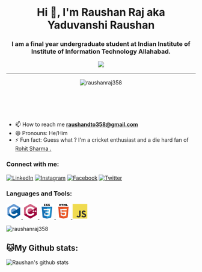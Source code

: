 <h1 align="center">Hi 👋, I'm Raushan Raj aka Yaduvanshi Raushan</h1>
<h3 align="center">I am a final year undergraduate student at Indian Institute of Institute of Information Technology Allahabad. </h3>

<p align="center">
  <a href="https://github.com/raushanraj358"><img src="https://readme-typing-svg.herokuapp.com?lines=I + am + a + final year  + undergraduate student + at + Indian Institute of Institute of Information Technology Allahabad;Engineer+in+the+making;Always%20learning%20new%20things&center=true&width=500&height=50"></a>
</p>

<hr>

<p align="center"> <img src="https://gpvc.arturio.dev/raushanraj358" alt="raushanraj358" /> </p>

<br>

<!-- <p align="center">
<img align="center" src="https://res.cloudinary.com/practicaldev/image/fetch/s--2bZIjPGC--/c_limit%2Cf_auto%2Cfl_progressive%2Cq_66%2Cw_880/https://dev-to-uploads.s3.amazonaws.com/i/d4tvukbt5mra37cvwklk.gif">
</p> -->

<br><br>


- 📫 How to reach me **raushandto358@gmail.com**
- 😄 Pronouns: He/Him
- ⚡ Fun fact: Guess what ? I'm a cricket enthusiast and a die hard fan of <a href = "https://en.wikipedia.org/wiki/Rohit_Sharma"> Rohit Sharma . </a>


<h3 align="left">Connect with me:</h3>
<p align="left">
<a href="https://www.linkedin.com/in/iamraushan" target="blank"><img align="center" src="https://cdn.jsdelivr.net/npm/simple-icons@3.0.1/icons/linkedin.svg" alt="LinkedIn" height="30" width="40" /></a>
<a href="https://www.instagram.com/raushanspeaks" target="blank"><img align="center" src="https://cdn.jsdelivr.net/npm/simple-icons@3.0.1/icons/instagram.svg" alt="Instagram" height="30" width="40" /></a>
<a href="https://www.facebook.com/raushaniiita" target="blank"><img align="center" src="https://cdn.jsdelivr.net/npm/simple-icons@3.0.1/icons/facebook.svg" alt="Facebook" height="30" width="40" /></a>
<a href="https://www.twitter.com/Raushan_Speaks" target="blank"><img align="center" src="https://cdn.jsdelivr.net/npm/simple-icons@3.0.1/icons/twitter.svg" alt="Twitter" height="30" width="40" /></a>
</p>


<h3 align="left">Languages and Tools:</h3>
 <a href="https://www.cprogramming.com/" target="_blank"> <img src="https://raw.githubusercontent.com/devicons/devicon/master/icons/c/c-original.svg" alt="c" width="40" height="40"/> </a> <a href="https://www.w3schools.com/cpp/" target="_blank"> <img src="https://raw.githubusercontent.com/devicons/devicon/master/icons/cplusplus/cplusplus-original.svg" alt="cplusplus" width="40" height="40"/> </a> <a href="https://www.w3schools.com/css/" target="_blank"> <img src="https://raw.githubusercontent.com/devicons/devicon/master/icons/css3/css3-original-wordmark.svg" alt="css3" width="40" height="40"/> </a> <a href="https://www.w3.org/html/" target="_blank"> <img src="https://raw.githubusercontent.com/devicons/devicon/master/icons/html5/html5-original-wordmark.svg" alt="html5" width="40" height="40"/> </a> <a href="https://developer.mozilla.org/en-US/docs/Web/JavaScript" target="_blank"> <img src="https://raw.githubusercontent.com/devicons/devicon/master/icons/javascript/javascript-original.svg" alt="javascript" width="40" height="40"/></a> 

<p><img align="center" src="https://github-readme-stats.vercel.app/api/top-langs?username=raushanraj358&show_icons=true&locale=en&layout=compact" alt="raushanraj358" /></p>

## 🐱My Github stats:
![Raushan's github stats](https://github-readme-stats.vercel.app/api?username=raushanraj358&show_icons=true&title_color=ffc857&icon_color=8ac926&text_color=daf7dc&bg_color=151515&hide=["stars"]) 

